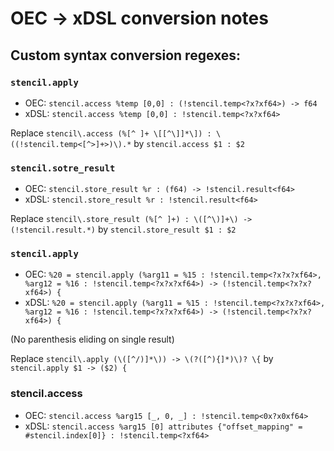 # OEC -> xDSL conversion notes

## Custom syntax conversion regexes:

### `stencil.apply`

  - OEC: `stencil.access %temp [0,0] : (!stencil.temp<?x?xf64>) -> f64`
  - xDSL: `stencil.access %temp [0,0] : !stencil.temp<?x?xf64>`


Replace `stencil\.access (%[^ ]+ \[[^\]]*\]) : \((!stencil.temp<[^>]+>)\).*` by  `stencil.access $1 : $2`

### `stencil.sotre_result`

- OEC: `stencil.store_result %r : (f64) -> !stencil.result<f64>`
- xDSL: `stencil.store_result %r : !stencil.result<f64>`

Replace `stencil\.store_result (%[^ ]+) : \([^\)]+\) -> (!stencil.result.*)` by `stencil.store_result $1 : $2`

### `stencil.apply`

- OEC: `%20 = stencil.apply (%arg11 = %15 : !stencil.temp<?x?x?xf64>, %arg12 = %16 : !stencil.temp<?x?x?xf64>) -> (!stencil.temp<?x?x?xf64>) {`
- xDSL: `%20 = stencil.apply (%arg11 = %15 : !stencil.temp<?x?x?xf64>, %arg12 = %16 : !stencil.temp<?x?x?xf64>) -> (!stencil.temp<?x?x?xf64>) {`

(No parenthesis eliding on single result)

Replace `stencil\.apply (\([^/)]*\)) -> \(?([^){]*)\)? \{` by `stencil.apply $1 -> ($2) {`

### stencil.access

- OEC: `stencil.access %arg15 [_, 0, _] : !stencil.temp<0x?x0xf64>`
- xDSL: `stencil.access %arg15 [0] attributes {"offset_mapping" = #stencil.index[0]} : !stencil.temp<?xf64>`
